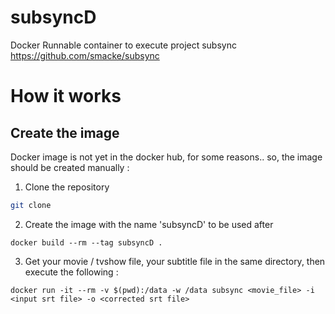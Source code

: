 # subsyncD

Docker Runnable container to execute project subsync https://github.com/smacke/subsync

# How it works

## Create the image

Docker image is not yet in the docker hub, for some reasons.. so, the image should be created manually : 

1. Clone the repository

```sh
git clone 
```

2. Create the image with the name 'subsyncD' to be used after

```
docker build --rm --tag subsyncD .
```
3. Get your movie / tvshow file, your subtitle file in the same directory, then execute the following : 
```
docker run -it --rm -v $(pwd):/data -w /data subsync <movie_file> -i <input srt file> -o <corrected srt file>
```


